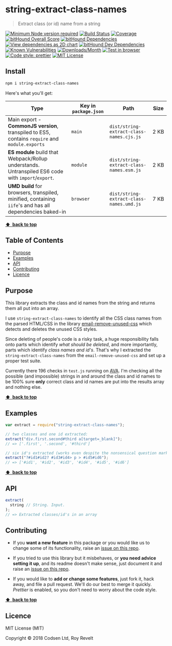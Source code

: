 # string-extract-class-names

> Extract class (or id) name from a string

[![Minimum Node version required][node-img]][node-url]
[![Build Status][travis-img]][travis-url]
[![Coverage][cov-img]][cov-url]
[![bitHound Overall Score][overall-img]][overall-url]
[![bitHound Dependencies][deps-img]][deps-url]
[![View dependencies as 2D chart][deps2d-img]][deps2d-url]
[![bitHound Dev Dependencies][dev-img]][dev-url]
[![Known Vulnerabilities][vulnerabilities-img]][vulnerabilities-url]
[![Downloads/Month][downloads-img]][downloads-url]
[![Test in browser][runkit-img]][runkit-url]
[![Code style: prettier][prettier-img]][prettier-url]
[![MIT License][license-img]][license-url]

## Install

```sh
npm i string-extract-class-names
```

Here's what you'll get:

| Type                                                                                                    | Key in `package.json` | Path                                     | Size      |
| ------------------------------------------------------------------------------------------------------- | --------------------- | ---------------------------------------- | --------- |
| Main export - **CommonJS version**, transpiled to ES5, contains `require` and `module.exports`          | `main`                | `dist/string-extract-class-names.cjs.js` | 2&nbsp;KB |
| **ES module** build that Webpack/Rollup understands. Untranspiled ES6 code with `import`/`export`.      | `module`              | `dist/string-extract-class-names.esm.js` | 2&nbsp;KB |
| **UMD build** for browsers, transpiled, minified, containing `iife`'s and has all dependencies baked-in | `browser`             | `dist/string-extract-class-names.umd.js` | 7&nbsp;KB |

**[⬆ &nbsp;back to top](#)**

## Table of Contents

<!-- prettier-ignore-start -->

<!-- START doctoc generated TOC please keep comment here to allow auto update -->
<!-- DON'T EDIT THIS SECTION, INSTEAD RE-RUN doctoc TO UPDATE -->


- [Purpose](#purpose)
- [Examples](#examples)
- [API](#api)
- [Contributing](#contributing)
- [Licence](#licence)

<!-- END doctoc generated TOC please keep comment here to allow auto update -->

<!-- prettier-ignore-end -->

## Purpose

This library extracts the class and id names from the string and returns them all put into an array.

I use `string-extract-class-names` to identify all the CSS class names from the parsed HTML/CSS in the library [email-remove-unused-css](https://github.com/codsen/email-remove-unused-css) which detects and deletes the unused CSS styles.

Since deleting of people's code is a risky task, a huge responsibility falls onto parts which identify _what should be deleted_, and more importantly, parts which identify _class names and id's_. That's why I extracted the `string-extract-class-names` from the `email-remove-unused-css` and set up a proper test suite.

Currently there 196 checks in `test.js` running on [AVA](https://github.com/avajs/ava). I'm checking all the possible (and impossible) strings in and around the class and id names to be 100% sure **only** correct class and id names are put into the results array and nothing else.

**[⬆ &nbsp;back to top](#)**

## Examples

```js
var extract = require("string-extract-class-names");

// two classes and one id extracted:
extract("div.first.second#third a[target=_blank]");
// => ['.first', '.second', '#third']

// six id's extracted (works even despite the nonsensical question mark characters):
extract("?#id1#id2? #id3#id4> p > #id5#id6");
// => ['#id1', '#id2', '#id3', '#id4', '#id5', '#id6']
```

**[⬆ &nbsp;back to top](#)**

## API

```js
extract(
  string // String. Input.
);
// => Extracted classes/id's in an array
```

## Contributing

* If you **want a new feature** in this package or you would like us to change some of its functionality, raise an [issue on this repo](https://github.com/codsen/string-extract-class-names/issues).

* If you tried to use this library but it misbehaves, or **you need advice setting it up**, and its readme doesn't make sense, just document it and raise an [issue on this repo](https://github.com/codsen/string-extract-class-names/issues).

* If you would like to **add or change some features**, just fork it, hack away, and file a pull request. We'll do our best to merge it quickly. _Prettier_ is enabled, so you don't need to worry about the code style.

**[⬆ &nbsp;back to top](#)**

## Licence

MIT License (MIT)

Copyright © 2018 Codsen Ltd, Roy Revelt

[node-img]: https://img.shields.io/node/v/string-extract-class-names.svg?style=flat-square&label=works%20on%20node
[node-url]: https://www.npmjs.com/package/string-extract-class-names
[travis-img]: https://img.shields.io/travis/codsen/string-extract-class-names.svg?style=flat-square
[travis-url]: https://travis-ci.org/codsen/string-extract-class-names
[cov-img]: https://coveralls.io/repos/github/codsen/string-extract-class-names/badge.svg?style=flat-square?branch=master
[cov-url]: https://coveralls.io/github/codsen/string-extract-class-names?branch=master
[overall-img]: https://img.shields.io/bithound/code/github/codsen/string-extract-class-names.svg?style=flat-square
[overall-url]: https://www.bithound.io/github/codsen/string-extract-class-names
[deps-img]: https://img.shields.io/bithound/dependencies/github/codsen/string-extract-class-names.svg?style=flat-square
[deps-url]: https://www.bithound.io/github/codsen/string-extract-class-names/master/dependencies/npm
[deps2d-img]: https://img.shields.io/badge/deps%20in%202D-see_here-08f0fd.svg?style=flat-square
[deps2d-url]: http://npm.anvaka.com/#/view/2d/string-extract-class-names
[dev-img]: https://img.shields.io/bithound/devDependencies/github/codsen/string-extract-class-names.svg?style=flat-square
[dev-url]: https://www.bithound.io/github/codsen/string-extract-class-names/master/dependencies/npm
[vulnerabilities-img]: https://snyk.io/test/github/codsen/string-extract-class-names/badge.svg?style=flat-square
[vulnerabilities-url]: https://snyk.io/test/github/codsen/string-extract-class-names
[downloads-img]: https://img.shields.io/npm/dm/string-extract-class-names.svg?style=flat-square
[downloads-url]: https://npmcharts.com/compare/string-extract-class-names
[runkit-img]: https://img.shields.io/badge/runkit-test_in_browser-a853ff.svg?style=flat-square
[runkit-url]: https://npm.runkit.com/string-extract-class-names
[prettier-img]: https://img.shields.io/badge/code_style-prettier-ff69b4.svg?style=flat-square
[prettier-url]: https://github.com/prettier/prettier
[license-img]: https://img.shields.io/npm/l/string-extract-class-names.svg?style=flat-square
[license-url]: https://github.com/codsen/string-extract-class-names/blob/master/license.md
